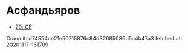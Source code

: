 # Асфандьяров
- [29: CE](29.md)

Commit: d74554ce21e50715876c84d32685086d5a4b47a3
 fetched at: 20201117-161709
